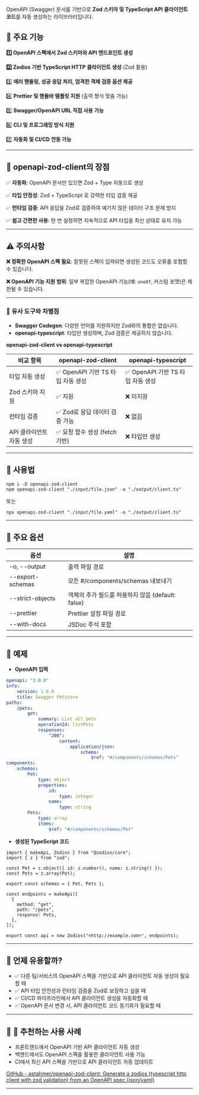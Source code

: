 OpenAPI (Swagger) 문서를 기반으로 **Zod 스키마 및 TypeScript API 클라이언트 코드**를 자동 생성하는 라이브러리입니다.

## **🔹 주요 기능**

**1️⃣ OpenAPI 스펙에서 Zod 스키마와 API 엔드포인트 생성**

**2️⃣ Zodios 기반 TypeScript HTTP 클라이언트 생성** (Zod 활용)

3️⃣ **에러 핸들링, 성공 응답 처리, 엄격한 객체 검증 옵션 제공**

4️⃣ **Prettier 및 핸들바 템플릿 지원** (출력 형식 맞춤 가능)

5️⃣ **Swagger/OpenAPI URL 직접 사용 가능**

6️⃣ **CLI 및 프로그래밍 방식 지원**

7️⃣ **자동화 및 CI/CD 연동 가능**

---
## **📌 openapi-zod-client의 장점**

✅ **자동화**: OpenAPI 문서만 있으면 Zod + Type 자동으로 생성

✅ **타입 안정성**: Zod + TypeScript 로 강력한 타입 검증 제공

✅ **런타임 검증**: API 응답을 Zod로 검증하여 예기치 않은 데이터 구조 문제 방지

✅ **쉽고 간편한 사용**: 한 번 설정하면 지속적으로 API 타입을 최신 상태로 유지 가능

---
## ⚠️ **주의사항**

**❌ 정확한 OpenAPI 스펙 필요**: 잘못된 스펙이 입력되면 생성된 코드도 오류를 포함할 수 있습니다.

**❌ OpenAPI 기능 지원 범위**: 일부 복잡한 OpenAPI 기능(예: `oneOf`, 커스텀 포맷)은 제한될 수 있습니다.

---
### 🔄 **유사 도구와 차별점**

- **Swagger Codegen**: 다양한 언어를 지원하지만 Zod와의 통합은 없습니다.
- **openapi-typescript**: 타입만 생성하며, Zod 검증은 제공하지 않습니다.

**openapi-zod-client vs openapi-typescript**

| **비교 항목**       | openapi-zod-client       | openapi-typescript       |
| --------------- | ------------------------ | ------------------------ |
| 타입 자동 생성        | ✅ OpenAPI 기반 TS 타입 자동 생성 | ✅ OpenAPI 기반 TS 타입 자동 생성 |
| Zod 스키마 지원      | ✅ 지원                     | ❌ 미지원                    |
| 런타임 검증          | ✅ Zod로 응답 데이터 검증 가능      | ❌ 없음                     |
| API 클라이언트 자동 생성 | ✅ 요청 함수 생성 (fetch 기반)    | ❌ 타입만 생성                 |

---
## **🔹 사용법**

```
npm i -D openapi-zod-client
npm openapi-zod-client "./input/file.json" -o "./output/client.ts"
```

또는

```
npx openapi-zod-client "./input/file.yaml" -o "./output/client.ts"
```
---
## **🔹 주요 옵션**

|**옵션**|**설명**|
|---|---|
|-o, --output|출력 파일 경로|
|--export-schemas|모든 #/components/schemas 내보내기|
|--strict-objects|객체의 추가 필드를 허용하지 않음 (default: false)|
|--prettier <path>|Prettier 설정 파일 경로|
|--with-docs|JSDoc 주석 포함|

---
## **🔹 예제**

- **OpenAPI 입력**

```yaml
openapi: "3.0.0"
info:
    version: 1.0.0
    title: Swagger Petstore
paths:
    /pets:
        get:
            summary: List all pets
            operationId: listPets
            responses:
                "200":
                    content:
                        application/json:
                            schema:
                                $ref: "#/components/schemas/Pets"
components:
    schemas:
        Pet:
            type: object
            properties:
                id:
                    type: integer
                name:
                    type: string
        Pets:
            type: array
            items:
                $ref: "#/components/schemas/Pet"
```

- **생성된 TypeScript 코드**

```tsx
import { makeApi, Zodios } from "@zodios/core";
import { z } from "zod";

const Pet = z.object({ id: z.number(), name: z.string() });
const Pets = z.array(Pet);

export const schemas = { Pet, Pets };

const endpoints = makeApi([
  {
    method: "get",
    path: "/pets",
    response: Pets,
  },
]);

export const api = new Zodios("<http://example.com>", endpoints);
```

---
## **🔹 언제 유용할까?**

- ✅ 다른 팀/서비스의 OpenAPI 스펙을 기반으로 API 클라이언트 자동 생성이 필요할 때
- ✅ API 타입 안전성과 런타임 검증을 Zod로 보장하고 싶을 때
- ✅ CI/CD 파이프라인에서 API 클라이언트 생성을 자동화할 때
- ✅ OpenAPI 문서 변경 시, API 클라이언트 코드 동기화가 필요할 때

---
## **🔹 🚀 추천하는 사용 사례**

- 프론트엔드에서 OpenAPI 기반 API 클라이언트 자동 생성
- 백엔드에서도 OpenAPI 스펙을 활용한 클라이언트 사용 가능
- CI에서 최신 API 스펙을 기반으로 API 클라이언트 자동 업데이트

[GitHub - astahmer/openapi-zod-client: Generate a zodios (typescript http client with zod validation) from an OpenAPI spec (json/yaml)](https://github.com/astahmer/openapi-zod-client?tab=readme-ov-file)

---